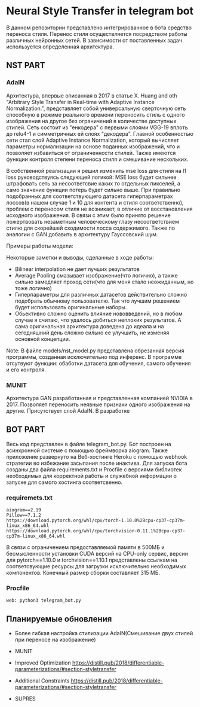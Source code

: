 # Neural Style Transfer in telegram bot

   В данном репозитории представлено интегрированное в бота средство переноса стиля. Перенос стиля осуществляется посредством работы различных нейронных сетей. В зависимости от поставленных задач используется определенная архитектура.

## NST PART 
### AdaIN 

Архитектура, впервые описанная в 2017 в статье X. Huang and oth "Arbitrary Style Transfer in Real-time with Adaptive Instance Normalization.", представляет собой универсальную сверточную сеть способную в режиме реального времени переносить стиль с одного изображения на другое без ограничений в количестве доступных стилей. Сеть состоит из "енкодера" с первыми слоями VGG-19 вплоть до relu4-1 и симметричных ей слоях "декодера". Главной особенностью сети стал слой Adaptive Instance Normalization, который вычисляет параметры нормализации на основе поданных изображений, что и позволяет избавиться от ограниченности стилей. Также имеются функции контроля степени переноса стиля и смешивание нескольких.

В собственной реализации я решил изменить mse loss для стиля на l1 loss руководствуясь следующей логикой: 
    MSE loss будет сильнее штрафовать сеть за несоответсвие каких то отдельных пикселей, а само значение функции потерь будет сильно выше. При правильно подобранных для соответствующего датасета гиперпараметрах лоссов(в нашем случае 1 и 10 для контента и стиля соответственно), проблем c переносом стиля не возникает, в отличие от восстановления исходного изображения. В связи с этим было принято решение пожертвовать незаметным человеческому глазу несоответствием стилю для скорейшей сходимости лосса содержимого.
Также по аналогии с GAN добавить в архитектуру Гауссовский шум.  

Примеры работы модели:


Некоторые заметки и выводы, сделанные в ходе работы:
* Bilinear interpolation не дает лучших результатов 
* Average Pooling смазывает изображение(что логично), а также сильно замедляет проход сети(что для меня стало неожиданным, но тоже логично)
* Гиперпараметры для различных датасетов действительно сложно подобрать обычному пользователю. Так что лучшим решением будет использовать оригинальные наборы.
* Обьективно сложно оценить влияние нововведений, но в любом случае я считаю, что удалось добиться неплохих результатов. А сама оригинальная архитектура доведена до идеала и на сегодняшний день сложно сильно ее улучшить, не изменяя основной концепции.

Note: В файле models/nst_model.py представлена обрезанная версия программы, созданная исключительно под инференс. В программе отсутвуют функции: обаботки датасета для обучения, самого обучения и его контроля. 

### MUNIT
Архитектура GAN разработанная и представленная компанией NVIDIA в 2017. Позволяет переносить неявные признаки одного изображения на другие. Присутствует слой AdaIN. В разработке

## BOT PART

Весь код представлен в файле telegram_bot.py. Бот построен на асинхронной системе с помощью фреймворка aiogram. Также приложение развернуто на Веб-хостинге Heroku с помощью webhook стратегии во избежание засыпания после инактива. Для запуска бота созданы два файла requirements.txt и Procfile с версиями библиотек необходимых для корректной работы и служебной информации о запуске для самого хостинга соответсвенно.

### requiremets.txt
    aiogram==2.19
    Pillow==7.1.2
    https://download.pytorch.org/whl/cpu/torch-1.10.0%2Bcpu-cp37-cp37m-linux_x86_64.whl
    https://download.pytorch.org/whl/cpu/torchvision-0.11.1%2Bcpu-cp37-cp37m-linux_x86_64.whl

В связи с ограничением предоставляемой памяти в 500МБ и бесмысленности установки CUDA версий на CPU-only сервис, версии для pytorch==1.10.0 и torchvision==1.10.1 представлены ссылкам на соответсвующие ресурсы для загрузки исключительно необходимых компонентов. Конечный размер сборки составляет 315 МБ.

### Procfile
    web: python3 telegram_bot.py

## Планируемые обновления 

* Более гибкая настройка стилизации AdaIN(Смешивание двух стилей при переносе на изображение)

* MUNIT

* Improved Optimization https://distill.pub/2018/differentiable-parameterizations/#section-styletransfer

* Additional Constraints https://distill.pub/2018/differentiable-parameterizations/#section-styletransfer

* SUPRES 

